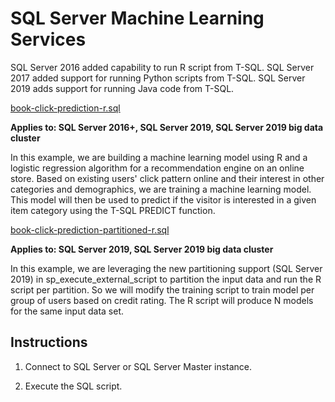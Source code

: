 # SQL Server Machine Learning Services

SQL Server 2016 added capability to run R script from T-SQL. SQL Server 2017 added support for running Python scripts from T-SQL. SQL Server 2019 adds support for running Java code from T-SQL.

[book-click-prediction-r.sql](book-click-prediction-r.sql/)

**Applies to: SQL Server 2016+, SQL Server 2019, SQL Server 2019 big data cluster**

In this example, we are building a machine learning model using R and a logistic regression algorithm for a recommendation engine on an online store. Based on existing users' click pattern online and their interest in other categories and demographics, we are training a machine learning model. This model will then be used to predict if the visitor is interested in a given item category using the T-SQL PREDICT function.

[book-click-prediction-partitioned-r.sql](book-click-prediction-partitioned-r.sql/)

**Applies to: SQL Server 2019, SQL Server 2019 big data cluster**

In this example, we are leveraging the new partitioning support (SQL Server 2019) in sp_execute_external_script to partition the input data and run the R script per partition. So we will modify the training script to train model per group of users based on credit rating. The R script will produce N models for the same input data set.

## Instructions

1. Connect to SQL Server or SQL Server Master instance.

1. Execute the SQL script.
